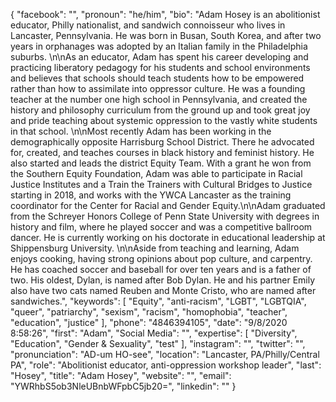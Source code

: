 {
  "facebook": "",
  "pronoun": "he/him",
  "bio": "Adam Hosey is an abolitionist educator, Philly nationalist, and sandwich connoisseur who lives in Lancaster, Pennsylvania. He was born in Busan, South Korea, and after two years in orphanages was adopted by an Italian family in the Philadelphia suburbs. \n\nAs an educator, Adam has spent his career developing and practicing liberatory pedagogy for his students and school environments and believes that schools should teach students how to be empowered rather than how to assimilate into oppressor culture. He was a founding teacher at the number one high school in Pennsylvania, and created the history and philosophy curriculum from the ground up and took great joy and pride teaching about systemic oppression to the vastly white students in that school. \n\nMost recently Adam has been working in the demographically opposite Harrisburg School District. There he advocated for, created, and teaches courses in black history and feminist history. He also started and leads the district Equity Team. With a grant he won from the Southern Equity Foundation, Adam was able to participate in Racial Justice Institutes and a Train the Trainers with Cultural Bridges to Justice starting in 2018, and works with the YWCA Lancaster as the training coordinator for the Center for Racial and Gender Equity.\n\nAdam graduated from the Schreyer Honors College of Penn State University with degrees in history and film, where he played soccer and was a competitive ballroom dancer. He is currently working on his doctorate in educational leadership at Shippensburg University. \n\nAside from teaching and learning, Adam enjoys cooking, having strong opinions about pop culture, and carpentry. He has coached soccer and baseball for over ten years and is a father of two. His oldest, Dylan, is named after Bob Dylan. He and his partner Emily also have two cats named Reuben and Monte Cristo, who are named after sandwiches.",
  "keywords": [
    "Equity",
    "anti-racism",
    "LGBT",
    "LGBTQIA",
    "queer",
    "patriarchy",
    "sexism",
    "racism",
    "homophobia",
    "teacher",
    "education",
    "justice"
  ],
  "phone": "4846394105",
  "date": "9/8/2020 8:58:26",
  "first": "Adam",
  "Social Media": "",
  "expertise": [
    "Diversity",
    "Education",
    "Gender & Sexuality",
    "test"
  ],
  "instagram": "",
  "twitter": "",
  "pronunciation": "AD-um HO-see",
  "location": "Lancaster, PA/Philly/Central PA",
  "role": "Abolitionist educator, anti-oppression workshop leader",
  "last": "Hosey",
  "title": "Adam Hosey",
  "website": "",
  "email": "YWRhbS5ob3NleUBnbWFpbC5jb20=",
  "linkedin": ""
}